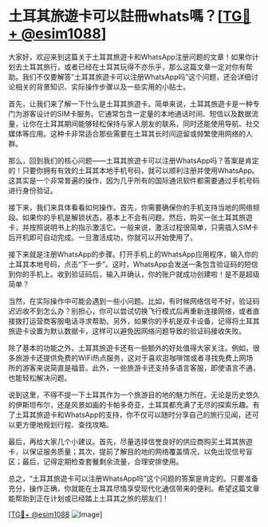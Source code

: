# 土耳其旅遊卡可以註冊whats嗎？[[TG💪+ @esim1088](https://t.me/s/esim1088)]

大家好，欢迎来到这篇关于土耳其旅遊卡和WhatsApp注册问题的文章！如果你计划去土耳其旅行，或者已经在土耳其玩得不亦乐乎，那么这篇文章一定对你有帮助。我们不仅要解答“土耳其旅遊卡可以注册WhatsApp吗”这个问题，还会详细讨论相关的背景知识、实际操作步骤以及一些实用的小贴士。

首先，让我们来了解一下什么是土耳其旅遊卡。简单来说，土耳其旅遊卡是一种专门为游客设计的SIM卡服务。它通常包含一定量的本地通话时间、短信以及数据流量，让你在土耳其期间能够轻松保持与家人朋友的联系，同时还能使用导航、社交媒体等应用。这种卡非常适合那些需要在土耳其长时间逗留或频繁使用网络的人群。

那么，回到我们的核心问题——土耳其旅遊卡可以注册WhatsApp吗？答案是肯定的！只要你拥有有效的土耳其本地手机号码，就可以顺利注册并使用WhatsApp。这其实是一个非常普遍的操作，因为几乎所有的国际通讯软件都需要通过手机号码进行身份验证。

接下来，我们来具体看看如何操作。首先，你需要确保你的手机支持当地的网络频段。如果你的手机是解锁状态，基本上不会有问题。然后，购买一张土耳其旅遊卡，并按照说明书上的指示激活它。一般来说，激活过程很简单，只需插入SIM卡后开机即可自动完成。一旦激活成功，你就可以开始使用了。

接下来就是注册WhatsApp的步骤。打开手机上的WhatsApp应用程序，输入你的土耳其本地号码，点击“下一步”。这时，WhatsApp会发送一条包含验证码的短信到你的手机上。收到验证码后，输入并确认，你的账户就成功创建啦！是不是超级简单？

当然，在实际操作中可能会遇到一些小问题。比如，有时候网络信号不好，验证码迟迟收不到怎么办？别担心，你可以尝试切换飞行模式后再重新连接网络，或者直接拨打运营商客服电话寻求帮助。另外，如果你的手机是双卡设备，记得将土耳其旅遊卡设置为默认数据卡，这样可以避免因网络问题导致的验证码接收失败。

除了基本的功能之外，土耳其旅遊卡还有一些额外的好处值得大家关注。例如，很多旅游卡还提供免费的WiFi热点服务，这对于喜欢逛咖啡馆或者寻找免费上网场所的游客来说简直是福音。此外，一些旅游卡还支持多语言客服，即使语言不通，也能轻松解决问题。

说到这里，不得不提一下土耳其作为一个旅游目的地的魅力所在。无论是历史悠久的伊斯坦布尔，还是风景如画的卡帕多奇亚，土耳其都充满了无尽的探索乐趣。有了土耳其旅遊卡和WhatsApp的支持，你不仅可以随时分享自己的旅行见闻，还可以更方便地规划行程、查找攻略。

最后，再给大家几个小建议。首先，尽量选择信誉良好的供应商购买土耳其旅遊卡，以保证服务质量；其次，提前了解目的地的网络覆盖情况，以免出现信号盲区；最后，记得定期检查套餐剩余流量，合理安排使用。

总之，“土耳其旅遊卡可以注册WhatsApp吗”这个问题的答案是肯定的。只要准备充分，操作正确，你就能在土耳其尽情享受现代化通信带来的便利。希望这篇文章能帮助到正在计划或已经踏上土耳其之旅的朋友们！

[[TG💪+ @esim1088](https://t.me/s/esim1088) ![Image](https://i.postimg.cc/4NQfJmqS/Snipaste-2025-05-13-00-14-12.png)]